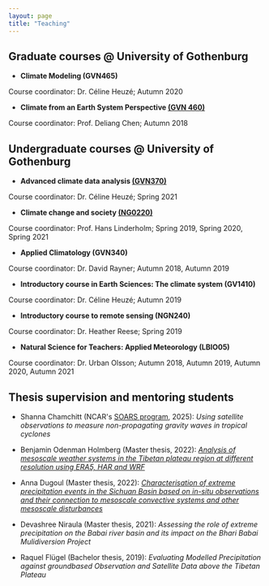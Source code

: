 ```yaml
---
layout: page
title: "Teaching"
---
```


## Graduate courses @ University of Gothenburg


* **Climate Modeling (GVN465)**

Course coordinator: Dr. Céline Heuzé;
Autumn 2020


* **Climate from an Earth System Perspective [(GVN 460)](https://www.gu.se/en/study-gothenburg/climate-change-in-an-earth-system-perspective-gvn460)**

Course coordinator: Prof. Deliang Chen;
Autumn 2018 


## Undergraduate courses @ University of Gothenburg


* **Advanced climate data analysis [(GVN370)](https://www.gu.se/en/study-gothenburg/advanced-climate-data-analysis-gvn370)** 

Course coordinator: Dr. Céline Heuzé;
Spring 2021


* **Climate change and society [(NG0220)](https://www.gu.se/en/study-gothenburg/climate-change-and-society-ng0220)**

Course coordinator: Prof. Hans Linderholm;
Spring 2019, Spring 2020, Spring 2021


* **Applied Climatology (GVN340)**

Course coordinator: Dr. David Rayner;
Autumn 2018, Autumn 2019 


* **Introductory course in Earth Sciences: The climate system (GV1410)**

Course coordinator: Dr. Céline Heuzé;
Autumn 2019 


* **Introductory course to remote sensing (NGN240)**

Course coordinator: Dr. Heather Reese;
Spring 2019 


* **Natural Science for Teachers: Applied Meteorology (LBIO05)**

Course coordinator: Dr. Urban Olsson;
Autumn 2018, Autumn 2019, Autumn 2020, Autumn 2021


## Thesis supervision and mentoring students 

* Shanna Chamchitt (NCAR's [SOARS program](https://soars.ucar.edu/), 2025): *Using satellite observations to measure non-propagating gravity waves in tropical cyclones*

* Benjamin Odenman Holmberg (Master thesis, 2022): *[Analysis of mesoscale weather systems in the Tibetan plateau region at different
resolution using ERA5, HAR and WRF](https://gupea.ub.gu.se/handle/2077/73503)*

* Anna Dugoul (Master thesis, 2022): *[Characterisation of extreme precipitation events in the Sichuan Basin based on in-situ observations and their connection to mesoscale convective systems and other mesoscale disturbances](https://gupea.ub.gu.se/handle/2077/73736)*

* Devashree Niraula (Master thesis, 2021): *Assessing the role of extreme
precipitation on the Babai river basin and its impact on the Bhari Babai Mulidiversion Project* 

* Raquel Flügel (Bachelor thesis, 2019): *Evaluating Modelled Precipitation against groundbased Observation and Satellite Data above the Tibetan Plateau* 








